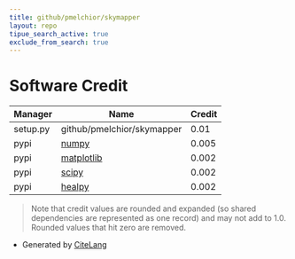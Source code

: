```yaml
---
title: github/pmelchior/skymapper
layout: repo
tipue_search_active: true
exclude_from_search: true
---
```

# Software Credit

|Manager|Name|Credit|
|-------|----|------|
|setup.py|github/pmelchior/skymapper|0.01|
|pypi|[numpy](https://www.numpy.org)|0.005|
|pypi|[matplotlib](https://matplotlib.org)|0.002|
|pypi|[scipy](https://www.scipy.org)|0.002|
|pypi|[healpy](http://github.com/healpy)|0.002|


> Note that credit values are rounded and expanded (so shared dependencies are represented as one record) and may not add to 1.0. Rounded values that hit zero are removed.


- Generated by [CiteLang](https://github.com/vsoch/citelang)

